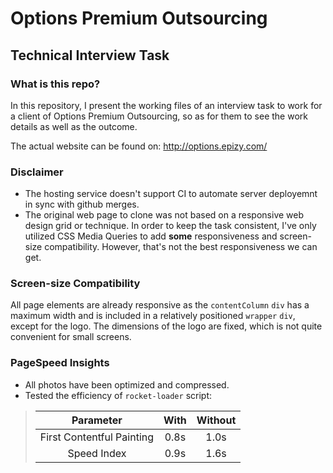 # Options Premium Outsourcing
## Technical Interview Task

### What is this repo?

In this repository, I present the working files of an interview task to work for a client of Options Premium Outsourcing, so as for them to see the work details as well as the outcome.

The actual website can be found on: http://options.epizy.com/

### Disclaimer

- The hosting service doesn't support CI to automate server deployemnt in sync with github merges.
- The original web page to clone was not based on a responsive web design grid or technique. In order to keep the task consistent, I've only utilized CSS Media Queries to add **some** responsiveness and screen-size compatibility. However, that's not the best responsiveness we can get.

### Screen-size Compatibility

All page elements are already responsive as the `contentColumn` `div` has a maximum width and is included in a relatively positioned `wrapper` `div`, except for the logo. The dimensions of the logo are fixed, which is not quite convenient for small screens.

### PageSpeed Insights

- All photos have been optimized and compressed.
- Tested the efficiency of `rocket-loader` script:

> |         Parameter         | With | Without |
> |:-------------------------:|:----:|:-------:|
> | First Contentful Painting | 0.8s |   1.0s  |
> |        Speed Index        | 0.9s |   1.6s  | 

